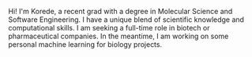 Hi! I'm Korede, a recent grad with a degree in Molecular Science and Software Engineering. I have a unique blend of scientific knowledge and computational skills. I am seeking a full-time role in biotech or pharmaceutical companies. In the meantime, I am working on some personal machine learning for biology projects.

<!---
koreogundele/koreogundele is a ✨ special ✨ repository because its `README.md` (this file) appears on your GitHub profile.
You can click the Preview link to take a look at your changes.
--->
